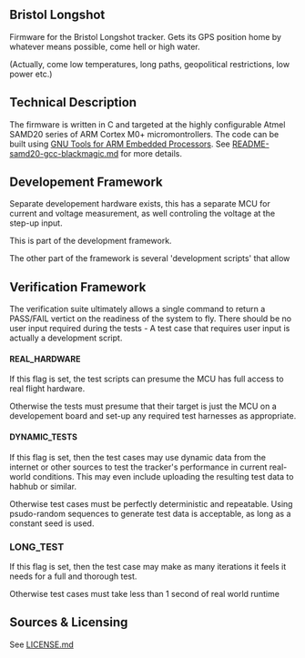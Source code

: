 ## Bristol Longshot ##

Firmware for the Bristol Longshot tracker. Gets its GPS position home
by whatever means possible, come hell or high water.

(Actually, come low temperatures, long paths, geopolitical
restrictions, low power etc.)

## Technical Description ##

The firmware is written in C and targeted at the highly configurable
Atmel SAMD20 series of ARM Cortex M0+ micromontrollers. The code can
be built using
[GNU Tools for ARM Embedded Processors](https://launchpad.net/gcc-arm-embedded/).
See [README-samd20-gcc-blackmagic.md](README-samd20-gcc-blackmagic.md)
for more details.

## Developement Framework ##

Separate developement hardware exists, this has a separate MCU for
current and voltage measurement, as well controling the voltage at the
step-up input.

This is part of the development framework.

The other part of the framework is several 'development scripts' that allow

## Verification Framework ##

The verification suite ultimately allows a single command to return a
PASS/FAIL vertict on the readiness of the system to fly. There should
be no user input required during the tests - A test case that requires user
input is actually a development script.

#### REAL_HARDWARE

If this flag is set, the test scripts can presume the MCU has full
access to real flight hardware.

Otherwise the tests must presume that their target is just the MCU on
a developement board and set-up any required test harnesses as appropriate.

#### DYNAMIC_TESTS

If this flag is set, then the test cases may use dynamic data from
the internet or other sources to test the tracker's performance in
current real-world conditions. This may even include uploading the
resulting test data to habhub or similar.

Otherwise test cases must be perfectly deterministic and
repeatable. Using psudo-random sequences to generate test data is
acceptable, as long as a constant seed is used.

### LONG_TEST

If this flag is set, then the test case may make as many iterations it
feels it needs for a full and thorough test.

Otherwise test cases must take less than 1 second of real world runtime

## Sources & Licensing ##

See [LICENSE.md](LICENSE.md)
